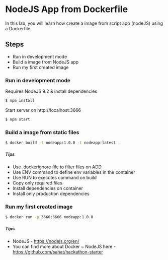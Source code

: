 # NodeJS App from Dockerfile

In this lab, you will learn how create a image from script app (nodeJS) using a Dockerfile.

## Steps

- Run in development mode
- Build a image from NodeJS app
- Run my first created image

### Run in development mode

Requires NodeJS 9.2 & install dependencies
```sh
$ npm install
```

Start server on http://localhost:3666
```sh
$ npm start
```

### Build a image from static files

```sh
$ docker build -t nodeapp:1.0.0 -t nodeapp:latest .
```

##### Tips
- Use .dockerignore file to filter files on ADD
- Use ENV command to define env variables in the container
- Use RUN to executes command on build
- Copy only required files
- Install dependencies on container
- Install only production dependencies

### Run my first created image

```sh
$ docker run -p 3666:3666 nodeapp:1.0.0
```

##### Tips
- NodeJS - https://nodejs.org/en/
- You can find more about Docker ~ NodeJS here - https://github.com/sahat/hackathon-starter
